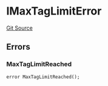 # IMaxTagLimitError
[Git Source](https://github.com/thrackle-io/tron/blob/bcd51b65303028319f618c7ac3ded4f0d5f7d964/src/common/IErrors.sol)


## Errors
### MaxTagLimitReached

```solidity
error MaxTagLimitReached();
```

